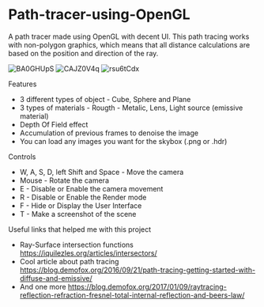 # Path-tracer-using-OpenGL

A path tracer made using OpenGL with decent UI. This path tracing works with non-polygon graphics, which means that all distance calculations are based on the position and direction of the ray.


![BA0GHUpS](https://github.com/Eduard0110/Path-tracer-using-OpenGL/assets/120855690/a2ac6c3e-0641-4897-b8e5-d5121087f831)
![CAJZ0V4q](https://github.com/Eduard0110/Path-tracer-using-OpenGL/assets/120855690/fbcd8508-6409-437a-94cd-ba0d8986d5da)
![rsu6tCdx](https://github.com/Eduard0110/Path-tracer-using-OpenGL/assets/120855690/f21eb4d4-a7df-4af5-8363-63ea44306c0d)

Features
* 3 different types of object - Cube, Sphere and Plane
* 3 types of materials - Rougth - Metalic, Lens, Light source (emissive material)
* Depth Of Field effect
* Accumulation of previous frames to denoise the image
* You can load any images you want for the skybox (.png or .hdr)


Controls
* W, A, S, D, left Shift and Space - Move the camera
* Mouse - Rotate the camera
* E - Disable or Enable the camera movement
* R - Disable or Enable the Render mode
* F - Hide or Display the User Interface
* T - Make a screenshot of the scene


Useful links that helped me with this project
* Ray-Surface intersection functions https://iquilezles.org/articles/intersectors/
* Cool article about path tracing https://blog.demofox.org/2016/09/21/path-tracing-getting-started-with-diffuse-and-emissive/
* And one more https://blog.demofox.org/2017/01/09/raytracing-reflection-refraction-fresnel-total-internal-reflection-and-beers-law/
